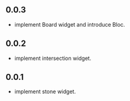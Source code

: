 ## 0.0.3

* implement Board widget and introduce Bloc.

## 0.0.2

* implement intersection widget.

## 0.0.1

* implement stone widget.
